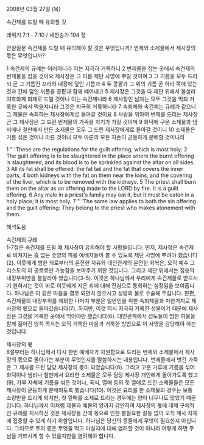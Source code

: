 2008년 03월 27일 (목)

속건제를 드릴 때 유의할 것



레위기 7:1 - 7:10 / 새찬송가 194 장


관찰질문
속건제를 드릴 때 유의해야 할 것은 무엇입니까? 
번제와 소제물에서 제사장의 몫은 무엇입니까? 

1 속건제의 규례는 이러하니라 이는 지극히 거룩하니 
2 번제물을 잡는 곳에서 속건제의 번제물을 잡을 것이요 제사장은 그 피를 제단 사방에 뿌릴 것이며 3 그 기름을 모두 드리되 곧 그 기름진 꼬리와 내장에 덮인 기름과 4 두 콩팥과 그 위의 기름 곧 허리 쪽에 있는 것과 간에 덮인 꺼풀을 콩팥과 함께 떼어내고 5 제사장은 그것을 다 제단 위에서 불살라 여호와께 화제로 드릴 것이니 이는 속건제니라 6 제사장인 남자는 모두 그것을 먹되 거룩한 곳에서 먹을지니라 그것은 지극히 거룩하니라 
7 속죄제와 속건제는 규례가 같으니 그 제물은 속죄하는 제사장에게로 돌아갈 것이요 8 사람을 위하여 번제를 드리는 제사장 곧 그 제사장은 그 드린 번제물의 가죽을 자기가 가질 것이며 9 화덕에 구운 소제물과 냄비에나 철판에서 만든 소제물은 모두 그 드린 제사장에게로 돌아갈 것이니 10 소제물은 기름 섞은 것이나 마른 것이나 모두 아론의 모든 자손이 균등하게 분배할 것이니라  

1 " 'These are the regulations for the guilt offering, which is most holy: 
2 The guilt offering is to be slaughtered in the place where the burnt offering is slaughtered, and its blood is to be sprinkled against the altar on all sides. 3 All its fat shall be offered: the fat tail and the fat that covers the inner parts, 4 both kidneys with the fat on them near the loins, and the covering of the liver, which is to be removed with the kidneys. 5 The priest shall burn them on the altar as an offering made to the LORD by fire. It is a guilt offering. 6 Any male in a priest's family may eat it, but it must be eaten in a holy place; it is most holy. 7 " 'The same law applies to both the sin offering and the guilt offering: They belong to the priest who makes atonement with them.

해석도움





속건제의 규례  
1-7절은 속건제를 드릴 때 제사장이 유의해야 할 사항들입니다. 먼저, 제사장은 속건제로 바쳐지는 흠 없는 숫양의 피를 예배자들이 볼 수 있도록 제단 사방에 뿌려야 했습니다(2). 이웃에게 범한 죄로부터의 온전한 자유와 대인관계의 온전한 회복은, 오직 예수 그리스도의 피 공로로만 가능함을 보여주기 위한 것입니다. 그리고 제단 위에서는 짐승의 내장부위만을 불살라야 했습니다(3-5). 이것은 하나님께서 우리에게 속건제물로 받으시기 원하시는 것이 바로 이웃에게 지은 죄에 대해 진심으로 통회하는 심정임을 보여줍니다. 하나님은 이 같은 마음을 결코 외면치 않으시고 성령의 불로 수술해 주십니다. 한편, 속건제물의 내장부위를 제외한 나머지 부분은 일반인을 위한 속죄제물과 마찬가지로 제사장의 몫으로 돌아갔습니다(7). 하지만, 이것 역시 지극히 거룩한 성물이기 때문에 제사장은 그것을 거룩한 곳에서 먹어야만 했습니다(6). 대인관계에서 성도들이 범한 허물을 함께 짊어진 영적 목자는 오직 거룩한 마음과 거룩한 방법으로 이 사명을 감당해야 하는 것입니다.  

제사장의 몫  
8절부터는 하나님께서 다시 한번 예배자가 자원함으로 드리는 번제와 소제물에서 제사장의 몫으로 돌아가는 부분이 무엇인지를 말씀하시는 내용입니다. 번제물에서 벗긴 가죽은 그 제사를 드린 담당 제사장의 몫이 되었습니다(8). 그리고 고운 가루에 기름을 섞어 화덕이나 냄비나 철판에서 요리한 소제물은 모두 담당 제사장 개인에게 돌아가도록 했고(9), 가루 자체에 기름을 섞은 것이나, 곡식, 열매 등의 첫 열매로 드린 소제물들은 모든 제사장이 균등하게 분배하도록 했습니다(10). 이것은 요리를 한 소제물의 경우는 보통 소량만을 드리게 되지만, 첫 열매를 소제로 드리는 경우에는 양이 너무나도 많았기 때문입니다. 하나님께서 이처럼 제물과 예물의 양까지 감안하여 제사장의 몫에 대해 구체적인 규례를 지시하신 것은 제사장들 간에 몫으로 인한 불필요한 갈등 없이 오직 제사 자체에 집중할 수 있게 하기 위함입니다. 하나님은 당신의 종들에게 무엇이 필요한지 아십니다. 그러므로 주의 종은 무엇을 먹고 마실지에 대해 염려할 것이 아니라 어떻게 하면 주님을 기쁘시게 할 수 있을지만을 염려해야 합니다.